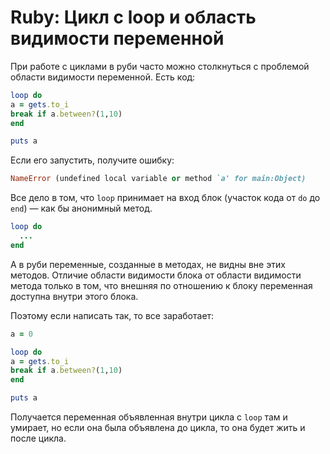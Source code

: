 # Ruby: Цикл с loop и область видимости переменной

При работе с циклами в руби часто можно столкнуться с проблемой области видимости переменной. Есть код:

```ruby
loop do
a = gets.to_i
break if a.between?(1,10)
end

puts a
```

Если его запустить, получите ошибку:

```ruby
NameError (undefined local variable or method `a' for main:Object)
```

Все дело в том, что `loop` принимает на вход блок (участок кода от `do` до `end`) — как бы анонимный метод.

```ruby
loop do 
  ...
end
```

А в руби переменные, созданные в методах, не видны вне этих методов. Отличие области видимости блока от области видимости метода только в том, что внешняя по отношению к блоку переменная доступна внутри этого блока.

Поэтому если написать так, то все заработает:

```ruby
a = 0

loop do
a = gets.to_i
break if a.between?(1,10)
end

puts a
```

Получается переменная объявленная внутри цикла с `loop` там и умирает, но если она была объявлена до цикла, то она будет жить и после цикла.
